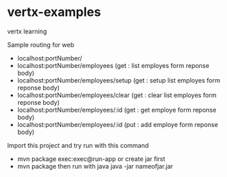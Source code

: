 # vertx-examples
vertx learning

Sample routing for web
- localhost:portNumber/
- localhost:portNumber/employees (get : list employes form reponse body)
- localhost:portNumber/employees/setup (get : setup list employes form reponse body)
- localhost:portNumber/employees/clear (get : clear list employes form reponse body)
- localhost:portNumber/employees/:id (get : get employe form reponse body)
- localhost:portNumber/employees/:id (put : add employe form reponse body)

Import this project and try run with this command
- mvn package exec:exec@run-app
or create jar first
- mvn package
then run with java
java -jar nameofjar.jar
